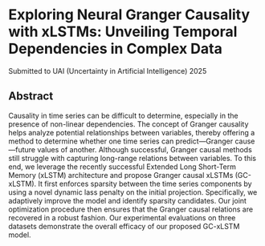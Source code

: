 # Exploring Neural Granger Causality with xLSTMs: Unveiling Temporal Dependencies in Complex Data

Submitted to UAI (Uncertainty in Artificial Intelligence) 2025

## Abstract

Causality in time series can be difficult to determine, especially in the presence of non-linear dependencies. The concept of Granger causality helps analyze potential relationships between variables, thereby offering a method to determine whether one time series can predict—Granger cause—future values of another. Although successful, Granger causal methods still struggle with capturing long-range relations between variables. To this end, we leverage the recently successful Extended Long Short-Term Memory (xLSTM) architecture and propose Granger causal xLSTMs (GC-xLSTM). It first enforces sparsity between the time series components by using a novel dynamic lass penalty on the initial projection. Specifically, we adaptively improve the model and identify sparsity candidates. Our joint optimization procedure then ensures that the Granger causal relations are recovered in a robust fashion. Our experimental evaluations on three datasets demonstrate the overall efficacy of our proposed GC-xLSTM model.
